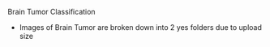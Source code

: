 Brain Tumor Classification

- Images of Brain Tumor are broken down into 2 yes folders due to upload size
